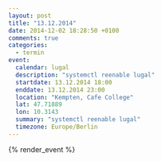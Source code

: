 ```yaml
---
layout: post
title: "13.12.2014"
date: 2014-12-02 18:28:50 +0100
comments: true
categories:
  - termin
event:
  calendar: lugal
  description: "systemctl reenable lugal"
  startdate: 13.12.2014 18:00
  enddate: 13.12.2014 23:00
  location: "Kempten, Cafe College"
  lat: 47.71889
  lon: 10.3143
  summary: "systemctl reenable lugal"
  timezone: Europe/Berlin
---
```


{% render_event %}

